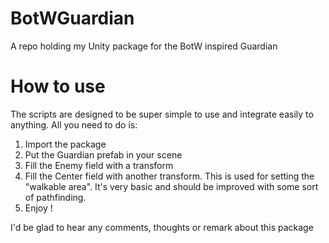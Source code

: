 # BotWGuardian
A repo holding my Unity package for the BotW inspired Guardian


# How to use

The scripts are designed to be super simple to use and integrate easily to anything. All you need to do is: 
1. Import the package 
1. Put the Guardian prefab in your scene
1. Fill the Enemy field with a transform
1. Fill the Center field with another transform. This is used for setting the "walkable area". It's very basic and should be improved with some sort of pathfinding. 
1. Enjoy ! 

I'd be glad to hear any comments, thoughts or remark about this package 
